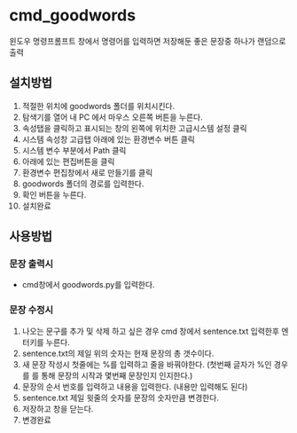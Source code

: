 # cmd_goodwords
윈도우 명령프롬프트 창에서 명령어를 입력하면 저장해둔 좋은 문장중 하나가 랜덤으로 출력

## 설치방법
1. 적절한 위치에 goodwords 폴더를 위치시킨다.
2. 탐색기를 열어 내 PC 에서 마우스 오른쪽 버튼을 누른다.
3. 속성탭을 클릭하고 표시되는 창의 왼쪽에 위치한 고급시스템 설정 클릭
4. 시스템 속성창 고급탭 아래에 있는 환경변수 버튼 클릭
5. 시스템 변수 부분에서 Path 클릭
6. 아래에 있는 편집버튼을 클릭
7. 환경변수 편집창에서 새로 만들기를 클릭
8. goodwords 폴더의 경로를 입력한다.
9. 확인 버튼을 누른다.
10. 설치완료

## 사용방법
### 문장 출력시
* cmd창에서 goodwords.py를 입력한다.

### 문장 수정시
1. 나오는 문구를 추가 및 삭제 하고 싶은 경우 cmd 창에서 sentence.txt 입력한후 엔터키를 누른다.
2. sentence.txt의 제일 위의 숫자는 현재 문장의 총 갯수이다.
3. 새 문장 작성시 첫줄에는 %를 입력하고 줄을 바꿔야한다. (첫번째 글자가 %인 경우를 를 통해 문장의 시작과 몇번째 문장인지 인지한다.)
4. 문장의 순서 번호를 입력하고 내용을 입력한다. (내용만 입력해도 된다)
5. sentence.txt 제일 윗줄의 숫자를 문장의 숫자만큼 변경한다.
6. 저장하고 창을 닫는다.
7. 변경완료
